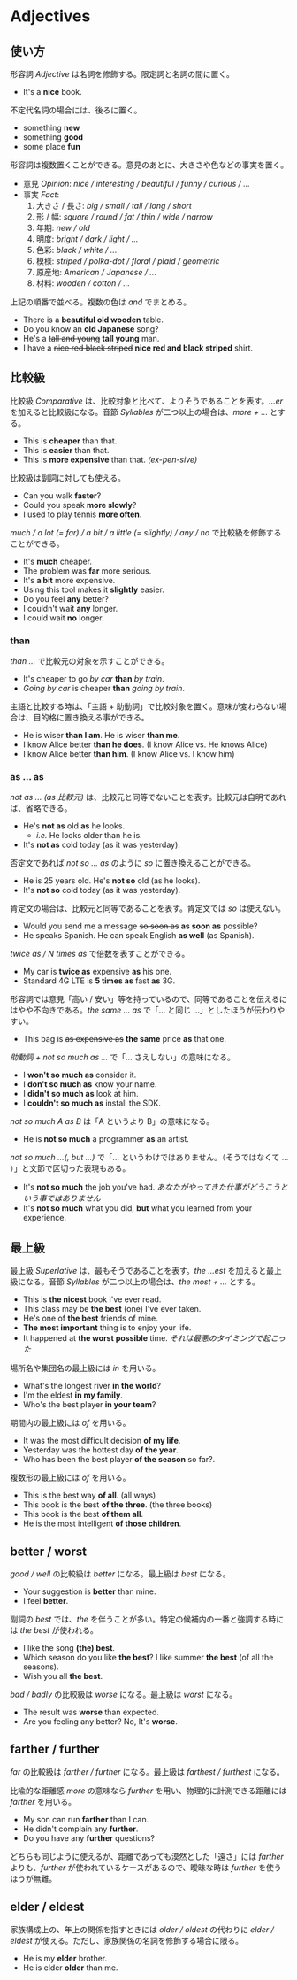 # Adjectives

## 使い方

形容詞 _Adjective_ は名詞を修飾する。限定詞と名詞の間に置く。

* It's a __nice__ book.

不定代名詞の場合には、後ろに置く。

* something __new__
* something __good__
* some place __fun__

形容詞は複数置くことができる。意見のあとに、大きさや色などの事実を置く。

* 意見 _Opinion_: _nice / interesting / beautiful / funny / curious / ..._
* 事実 _Fact_:
    1. 大きさ / 長さ: _big / small / tall / long / short_
    2. 形 / 幅: _square / round / fat / thin / wide / narrow_
    3. 年期: _new / old_
    4. 明度: _bright / dark / light / ..._
    5. 色彩: _black / white / ..._
    5. 模様: _striped / polka-dot / floral / plaid / geometric_
    6. 原産地: _American / Japanese / ..._
    7. 材料: _wooden / cotton / ..._

上記の順番で並べる。複数の色は _and_ でまとめる。

* There is a __beautiful old wooden__ table.
* Do you know an __old Japanese__ song?
* He's a <del>tall and young</del> __tall young__ man.
* I have a <del>nice red black striped</del> __nice red and black striped__ shirt.

## 比較級

比較級 _Comparative_ は、比較対象と比べて、よりそうであることを表す。_...er_ を加えると比較級になる。音節 _Syllables_ が二つ以上の場合は、_more + ..._ とする。

* This is __cheaper__ than that.
* This is __easier__ than that.
* This is __more expensive__ than that. _(ex-pen-sive)_

比較級は副詞に対しても使える。

* Can you walk __faster__?
* Could you speak __more slowly__?
* I used to play tennis __more often__.

_much / a lot (= far) / a bit / a little (= slightly) / any / no_ で比較級を修飾することができる。

* It's __much__ cheaper.
* The problem was __far__ more serious.
* It's __a bit__ more expensive.
* Using this tool makes it __slightly__ easier.
* Do you feel __any__ better?
* I couldn't wait __any__ longer.
* I could wait __no__ longer.

### than

_than ..._ で比較元の対象を示すことができる。

* It's cheaper to go _by car_ __than__ _by train_.
* _Going by car_ is cheaper __than__ _going by train_.

主語と比較する時は、「主語 + 助動詞」で比較対象を置く。意味が変わらない場合は、目的格に置き換える事ができる。

* He is wiser __than I am__. He is wiser __than me__.
* I know Alice better __than he does__. (I know Alice vs. He knows Alice)
* I know Alice better __than him__. (I know Alice vs. I know him)

### as ... as

_not as ... (as 比較元)_ は、比較元と同等でないことを表す。比較元は自明であれば、省略できる。

* He's __not as__ old __as__ he looks.
    * _i.e._ He looks older than he is.
* It's __not as__ cold today (as it was yesterday).

否定文であれば _not so ... as_ のように _so_ に置き換えることができる。

* He is 25 years old. He's __not so__ old (as he looks).
* It's __not so__ cold today (as it was yesterday).

肯定文の場合は、比較元と同等であることを表す。肯定文では _so_ は使えない。

* Would you send me a message <del>so soon as</del> __as soon as__ possible?
* He speaks Spanish. He can speak English __as well__ (as Spanish).

_twice as / N times as_ で倍数を表すことができる。

* My car is __twice as__ expensive __as__ his one.
* Standard 4G LTE is __5 times as__ fast __as__ 3G.

形容詞では意見「高い / 安い」等を持っているので、同等であることを伝えるにはやや不向きである。_the same ... as_ で「... と同じ ...」としたほうが伝わりやすい。

* This bag is <del>as expensive as</del> __the same__ price __as__ that one.

_助動詞 + not so much as ..._ で「... さえしない」の意味になる。

* I __won't so much as__ consider it.
* I __don't so much as__ know your name.
* I __didn't so much as__ look at him.
* I __couldn't so much as__ install the SDK.

_not so much A as B_ は「A というより B」の意味になる。

* He is __not so much__ a programmer __as__ an artist.

_not so much ...(, but ...)_ で「... というわけではありません。（そうではなくて ... ）」と文節で区切った表現もある。

* It's __not so much__ the job you've had. _あなたがやってきた仕事がどうこうという事ではありません_
* It's __not so much__ what you did, __but__ what you learned from your experience.

## 最上級

最上級 _Superlative_ は、最もそうであることを表す。_the ...est_ を加えると最上級になる。音節 _Syllables_ が二つ以上の場合は、_the most + ..._ とする。

* This is __the nicest__ book I've ever read.
* This class may be __the best__ (one) I've ever taken.
* He's one of __the best__ friends of mine.
* __The most important__ thing is to enjoy your life.
* It happened at __the worst possible__ time. _それは最悪のタイミングで起こった_

場所名や集団名の最上級には _in_ を用いる。

* What's the longest river __in the world__?
* I'm the eldest __in my family__.
* Who's the best player __in your team__?

期間内の最上級には _of_ を用いる。

* It was the most difficult decision __of my life__.
* Yesterday was the hottest day __of the year__.
* Who has been the best player __of the season__ so far?.

複数形の最上級には _of_ を用いる。

* This is the best way __of all__. (all ways)
* This book is the best __of the three__. (the three books)
* This book is the best __of them all__.
* He is the most intelligent __of those children__.

## better / worst

_good / well_ の比較級は _better_ になる。最上級は _best_ になる。

* Your suggestion is __better__ than mine.
* I feel __better__.

副詞の _best_ では、_the_ を伴うことが多い。特定の候補内の一番と強調する時には _the best_ が使われる。

* I like the song __(the) best__.
* Which season do you like __the best__? I like summer __the best__ (of all the seasons).
* Wish you all __the best__.

_bad / badly_ の比較級は _worse_ になる。最上級は _worst_ になる。

* The result was __worse__ than expected.
* Are you feeling any better? No, It's __worse__.

## farther / further

_far_ の比較級は _farther / further_ になる。最上級は _farthest / furthest_ になる。

比喩的な距離感 _more_ の意味なら _further_ を用い、物理的に計測できる距離には _farther_ を用いる。

* My son can run __farther__ than I can.
* He didn't complain any __further__.
* Do you have any __further__ questions?

どちらも同じように使えるが、距離であっても漠然とした「遠さ」には _farther_ よりも、_further_ が使われているケースがあるので、曖昧な時は _further_ を使うほうが無難。

## elder / eldest

家族構成上の、年上の関係を指すときには _older / oldest_ の代わりに _elder / eldest_ が使える。ただし、家族関係の名詞を修飾する場合に限る。

* He is my __elder__ brother.
* He is <del>elder</del> __older__ than me.

